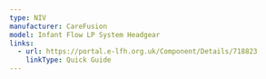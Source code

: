 ```yaml
---
type: NIV
manufacturer: CareFusion
model: Infant Flow LP System Headgear
links:
  - url: https://portal.e-lfh.org.uk/Component/Details/718823
    linkType: Quick Guide
---
```

